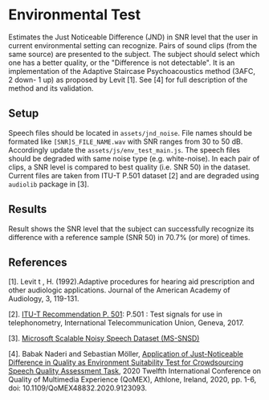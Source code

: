# Environmental Test

Estimates the Just Noticeable  Difference (JND) in SNR level that the user in current environmental setting can recognize.
Pairs of sound clips (from the same source) are presented to the subject. The subject should select which one has a better 
quality, or the "Difference is not detectable". 
It is an implementation of the Adaptive Staircase Psychoacoustics method (3AFC, 2 down- 1 up) as proposed by Levit [1].
See [4] for full description of the method and its validation.

## Setup
Speech files should be located in `assets/jnd_noise`. File names should be formated like `[SNR]S_FILE_NAME.wav` with SNR 
ranges from 30 to 50 dB.
Accordingly update the `assets/js/env_test_main.js`. 
The speech files should be degraded with same noise type (e.g. white-noise).
In each pair of clips, a SNR level is compared to best quality (i.e. SNR 50) in the dataset.
Current files are taken from ITU-T P.501 dataset [2] and are degraded using `audiolib` package in [3]. 

## Results

Result shows the SNR level that the subject can successfully recognize its difference with a reference sample (SNR 50) in 70.7% (or more) of times.
  

## References
[1]. Levit t , H. (1992).Adaptive procedures for hearing aid prescription and other audiologic applications. Journal of the American Academy of Audiology, 3, 119-131.

[2]. [ITU-T Recommendation P. 501](https://www.itu.int/rec/T-REC-P.501-201703-I/en): P.501 : Test signals for use in telephonometry, International Telecommunication Union, Geneva, 2017.

[3]. [Microsoft Scalable Noisy Speech Dataset (MS-SNSD)](https://github.com/microsoft/MS-SNSD)

[4]. Babak Naderi and Sebastian Möller, [Application of Just-Noticeable Difference in Quality as Environment Suitability Test for Crowdsourcing Speech Quality Assessment Task](https://arxiv.org/pdf/2004.05502.pdf), 2020 Twelfth International Conference on Quality of Multimedia Experience (QoMEX), Athlone, Ireland, 2020, pp. 1-6, doi: 10.1109/QoMEX48832.2020.9123093. 